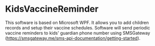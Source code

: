 # KidsVaccineReminder

This software is based on Microsoft WPF. 
It allows you to add children records and setup their vaccine schedules. 
Software will send periodic vaccine reminders to kids' guardian phone number using SMSGateway (https://smsgateway.me/sms-api-documentation/getting-started).

